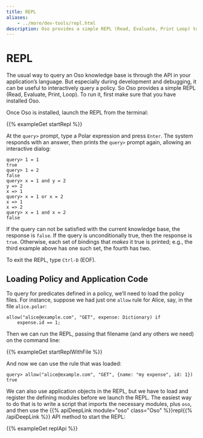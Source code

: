 ```yaml
---
title: REPL
aliases:
    - ../more/dev-tools/repl.html
description: Oso provides a simple REPL (Read, Evaluate, Print Loop) to interactively query a policy.
---
```


# REPL

The usual way to query an Oso knowledge base is through the API in your
application’s language. But especially during development and debugging,
it can be useful to interactively query a policy. So Oso provides
a simple REPL (Read, Evaluate, Print, Loop). To run it, first make sure
that you have installed Oso.

Once Oso is installed, launch the REPL from the terminal:


{{% exampleGet startRepl %}}

At the `query>` prompt, type a Polar expression and press `Enter`.
The system responds with an answer, then prints the `query>` prompt
again, allowing an interactive dialog:

```
query> 1 = 1
true
query> 1 = 2
false
query> x = 1 and y = 2
y => 2
x => 1
query> x = 1 or x = 2
x => 1
x => 2
query> x = 1 and x = 2
false
```

If the query can not be satisfied with the current knowledge base,
the response is `false`. If the query is unconditionally true, then
the response is `true`. Otherwise, each set of bindings that *makes*
it true is printed; e.g., the third example above has one such set,
the fourth has two.

To exit the REPL, type `Ctrl-D` (EOF).

## Loading Policy and Application Code

To query for predicates defined in a policy, we’ll need to load the
policy files. For instance, suppose we had just one `allow` rule for
Alice, say, in the file `alice.polar`:

```
allow("alice@example.com", "GET", expense: Dictionary) if
    expense.id == 1;
```

Then we can run the REPL, passing that filename (and any others we need)
on the command line:

{{% exampleGet startReplWithFile %}}

And now we can use the rule that was loaded:

```
query> allow("alice@example.com", "GET", {name: "my expense", id: 1})
true
```

We can also use application objects in the REPL, but we have to load
and register the defining modules before we launch the REPL. The easiest
way to do that is to write a script that imports the necessary modules,
plus `oso`, and then use the {{% apiDeepLink module="oso" class="Oso" %}}repl{{% /apiDeepLink %}}
API method to start the REPL:

{{% exampleGet replApi %}}

